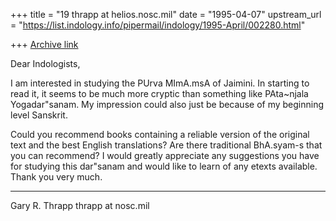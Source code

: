 +++
title = "19 thrapp at helios.nosc.mil"
date = "1995-04-07"
upstream_url = "https://list.indology.info/pipermail/indology/1995-April/002280.html"

+++
[Archive link](https://list.indology.info/pipermail/indology/1995-April/002280.html)

Dear Indologists,

I am interested in studying the PUrva MImA.msA of
Jaimini.  In starting to read it, it seems to be much
more cryptic than something like PAta~njala Yogadar"sanam.
My impression could also just be because of my beginning
level Sanskrit.

Could you recommend books containing a reliable version
of the original text and the best English translations?
Are there traditional BhA.syam-s that you can recommend?
I would greatly appreciate any suggestions you have for
studying this dar"sanam and would like to learn of any
etexts available.  Thank you very much.

-------------------------------------------------------------

Gary R. Thrapp
thrapp at nosc.mil





